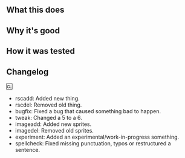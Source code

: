 <!--
Pull requests must be atomic. Change one set of related things at a time.
Test your changes. PRs that were not tested will not be accepted.
Not including sections of the template may result in having your PR closed.

You can self-label your PR. See https://ss13.moe/wiki/index.php/Guide_to_Writing_a_Pull_Request
Common labels include bugfix, content, tweak, and balance. Enclose them in [ square brackets. -->

<!-- You can post a header, sample images, and/or simple description here for a quick summary. -->

## What this does
<!-- Describe here all changes included in the PR. -->
<!-- If the PR addresses existing issues, here is where you would write "Closes #99999". See https://docs.github.com/en/issues/tracking-your-work-with-issues/linking-a-pull-request-to-an-issue -->

## Why it's good
<!-- Explain why you think these changes are good, or otherwise why you wanted to make them and have them merged. -->

## How it was tested
<!-- Document what procedures you used to test this PR here, including any images if helpful. -->

## Changelog
<!-- See https://ss13.moe/wiki/index.php/Guide_to_Writing_a_Pull_Request -->
:cl:
 * rscadd: Added new thing.
 * rscdel: Removed old thing.
 * bugfix: Fixed a bug that caused something bad to happen.
 * tweak: Changed a 5 to a 6.
 * imageadd: Added new sprites.
 * imagedel: Removed old sprites.
 * experiment: Added an experimental/work-in-progress something.
 * spellcheck: Fixed missing punctuation, typos or restructured a sentence.
